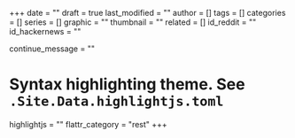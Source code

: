 +++
date = ""
draft = true
last_modified = ""
author = []
tags = []
categories = []
series = []
graphic = ""
thumbnail = ""
related = []
id_reddit = ""
id_hackernews = ""

continue_message = ""
# Syntax highlighting theme. See `.Site.Data.highlightjs.toml`
highlightjs = ""
flattr_category = "rest"
+++

